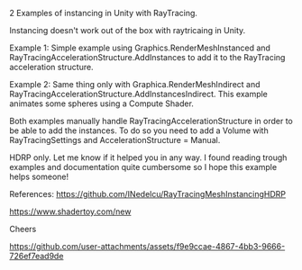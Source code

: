 2 Examples of instancing in Unity with RayTracing. 

Instancing doesn't work out of the box with raytricaing in Unity.

Example 1:
Simple example using Graphics.RenderMeshInstanced and RayTracingAccelerationStructure.AddInstances to add it to the RayTracing acceleration structure.

Example 2: 
Same thing only with Graphica.RenderMeshIndirect and RayTracingAccelerationStructure.AddInstancesIndirect. This example animates some spheres using a Compute Shader.

Both examples manually handle RayTracingAccelerationStructure in order to be able to add the instances. To do so you need to add a Volume with RayTracingSettings and AccelerationStructure = Manual.

HDRP only. Let me know if it helped you in any way. I found reading trough examples and documentation quite cumbersome so I hope this example helps someone! 

References: 
https://github.com/INedelcu/RayTracingMeshInstancingHDRP

https://www.shadertoy.com/new

Cheers 

https://github.com/user-attachments/assets/f9e9ccae-4867-4bb3-9666-726ef7ead9de

